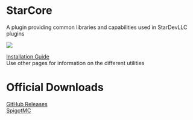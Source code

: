 # StarCore
A plugin providing common libraries and capabilities used in StarDevLLC plugins

[![](https://jitpack.io/v/StarDevelopmentLLC/StarCore.svg)](https://jitpack.io/#StarDevelopmentLLC/StarCore)

[Installation Guide](https://github.com/StarDevelopmentLLC/StarCore/wiki)  
Use other pages for information on the different utilities

# Official Downloads
[GitHub Releases](https://github.com/StarDevelopmentLLC/StarCore/releases)  
[SpigotMC](https://www.spigotmc.org/resources/starcore.110550/)
